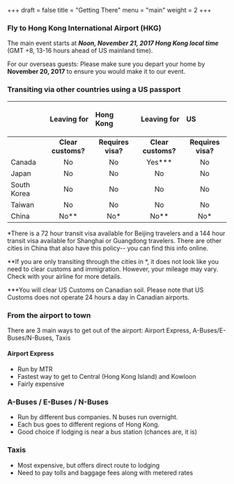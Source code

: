 +++
draft = false
title = "Getting There"
menu = "main"
weight = 2
+++

### Fly to Hong Kong International Airport (HKG) 																									
The main event starts at <b><i>Noon, November 21, 2017 Hong Kong local time</b></i>
(GMT +8, 13-16 hours ahead of US mainland time). 

For our overseas guests:
Please make sure you depart your home by <b>November 20, 2017</b> to ensure you would make it to our event.
																									
### Transiting via other countries using a US passport

| |<p align=right>Leaving for|<p align=left>Hong Kong|<p align=right>Leaving for|<p align=left>US |
| :--- | :---: | :---: | :---: | :---: |
| | <b>Clear customs? | <b>Requires visa? | <b>Clear customs? | <b>Requires visa? |
| Canada | No | No |Yes\*\*\*| No |
| Japan | No | No |No | No|
|South Korea| No | No| No | No |
|Taiwan| No| No| No | No|
|China|	No\*\*| No\*| No\*\* | No\*| 

\*There is a 72 hour transit visa available for Beijing travelers and a 144 hour transit visa available for Shanghai or Guangdong travelers.  There are other cities in China that also have this policy-- you can find this info online.

\*\*If you are only transiting through the cities in \*, it does not look like you need to clear customs and immigration.  However, your mileage may vary. Check with your airline for more details.

\*\*\*You will clear US Customs on Canadian soil. Please note that US Customs does not operate 24 hours a day in Canadian airports.

### From the airport to town

There are 3 main ways to get out of the airport:  Airport Express, A-Buses/E-Buses/N-Buses, Taxis

#### Airport Express
* Run by MTR
* Fastest way to get to Central (Hong Kong Island) and Kowloon 
* Fairly expensive

### A-Buses / E-Buses / N-Buses 
* Run by different bus companies. N buses run overnight.
* Each bus goes to different regions of Hong Kong.
* Good choice if lodging is near a bus station (chances are, it is) 

### Taxis 
* Most expensive, but offers direct route to lodging
* Need to pay tolls and baggage fees along with metered rates

